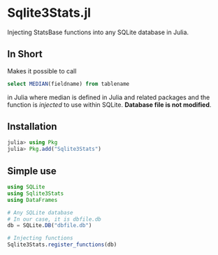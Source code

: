 # Sqlite3Stats.jl

Injecting StatsBase functions into any SQLite database in Julia.

## In Short
Makes it possible to call 

```sql
select MEDIAN(fieldname) from tablename
```

in Julia where median is defined in Julia and related packages and the function is *injected* to use within SQLite. **Database file is not modified**.

## Installation

```julia
julia> using Pkg
julia> Pkg.add("Sqlite3Stats")
```

## Simple use

```julia
using SQLite
using Sqlite3Stats 
using DataFrames 

# Any SQLite database
# In our case, it is dbfile.db
db = SQLite.DB("dbfile.db")

# Injecting functions 
Sqlite3Stats.register_functions(db)
```

